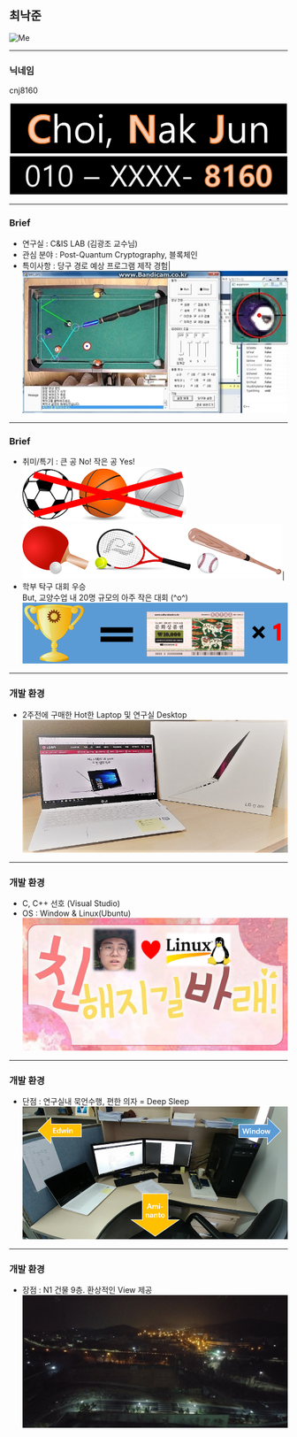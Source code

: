 ## 최낙준

![Me](images/Me.png)

---

### 닉네임
 cnj8160
 
![NJ_name](images/NJ_name.png)
![NJ_number](images/NJ_number.png)

---

### Brief
 - 연구실 : C&IS LAB (김광조 교수님)
 - 관심 분야 : Post-Quantum Cryptography, 블록체인 
 - 특이사항 : 당구 경로 예상 프로그램 제작 경험|
![NJ_project1](images/NJ_project1.jpg)
---
### Brief
 - 취미/특기 : 큰 공 No! 작은 공 Yes!  
![NJ-hate](images/NJ-hate.png)
![NJ-love](images/NJ-love.png)| 
 - 학부 탁구 대회 우승  
But, 교양수업 내 20명 규모의 아주 작은 대회 (^o^)
![NJ_contest](images/NJ_contest.png)

---

### 개발 환경
 - 2주전에 구매한 Hot한 Laptop 및 연구실 Desktop
![NJ_laptop](images/NJ_laptop.jpg)

---
### 개발 환경
 - C, C++ 선호 (Visual Studio)
 - OS : Window & Linux(Ubuntu)
![NJ_friend](images/NJ_friend.png)

---

### 개발 환경
 - 단점 : 연구실내 묵언수행, 편한 의자 = Deep Sleep
![my_seat](images/my_seat.png)

---
### 개발 환경
 - 장점 : N1 건물 9층. 환상적인 View 제공
![Lab_view](images/Lab_view.jpg)



